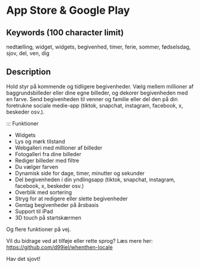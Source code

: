 # App Store & Google Play

## Keywords (100 character limit)
nedtælling, widget, widgets, begivenhed, timer, ferie, sommer, fødselsdag, sjov, del, ven, dig

## Description
Hold styr på kommende og tidligere begivenheder.
Vælg mellem millioner af baggrundsbilleder eller dine egne billeder, og dekorer begivenheden med en farve.
Send begivenheden til venner og familie eller del den på din foretrukne sociale medie-app (tiktok, snapchat, instagram, facebook, x, beskeder osv.).

::: Funktioner
- Widgets
- Lys og mørk tilstand
- Webgalleri med millioner af billeder
- Fotogalleri fra dine billeder
- Rediger billeder med filtre
- Du vælger farven
- Dynamisk side for dage, timer, minutter og sekunder
- Del begivenheden i din yndlingsapp (tiktok, snapchat, instagram, facebook, x, beskeder osv.)
- Overblik med sortering
- Stryg for at redigere eller slette begivenheder
- Gentag begivenheder på årsbasis
- Support til iPad
- 3D touch på startskærmen

Og flere funktioner på vej.

Vil du bidrage ved at tilføje eller rette sprog? Læs mere her: https://github.com/d99iel/whenthen-locale

Hav det sjovt!